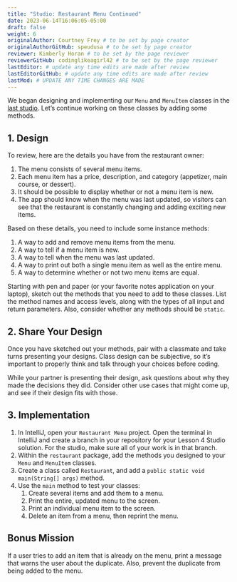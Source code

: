 ```yaml
---
title: "Studio: Restaurant Menu Continued"
date: 2023-06-14T16:06:05-05:00
draft: false
weight: 6
originalAuthor: Courtney Frey # to be set by page creator
originalAuthorGitHub: speudusa # to be set by page creator
reviewer: Kimberly Horan # to be set by the page reviewer
reviewerGitHub: codinglikeagirl42 # to be set by the page reviewer
lastEditor: # update any time edits are made after review
lastEditorGitHub: # update any time edits are made after review
lastMod: # UPDATE ANY TIME CHANGES ARE MADE
---
```


We began designing and implementing our `Menu` and `MenuItem` classes in the [last studio]("../../classes/studio/_index.md"). Let’s continue working on these classes by adding some methods.

## 1. Design

To review, here are the details you have from the restaurant owner:

   1. The menu consists of several menu items.
   1. Each menu item has a price, description, and category (appetizer, main course, or dessert).
   1. It should be possible to display whether or not a menu item is new.
   1. The app should know when the menu was last updated, so visitors can see that the restaurant is constantly changing and adding exciting new items.

Based on these details, you need to include some instance methods:

   1. A way to add and remove menu items from the menu.
   1. A way to tell if a menu item is new.
   1. A way to tell when the menu was last updated.
   1. A way to print out both a single menu item as well as the entire menu.
   1. A way to determine whether or not two menu items are equal.

Starting with pen and paper (or your favorite notes application on your laptop), sketch out the methods that you need to add to these classes. List the method names and access levels, along with the types of all input and return parameters. Also, consider whether any methods should be `static`.

## 2. Share Your Design

Once you have sketched out your methods, pair with a classmate and take turns presenting your designs. Class design can be subjective, so it’s important to properly think and talk through your choices before coding.

While your partner is presenting their design, ask questions about why they made the decisions they did. Consider other use cases that might come up, and see if their design fits with those.

## 3. Implementation

1. In IntelliJ, open your `Restaurant Menu` project. Open the terminal in IntelliJ and create a branch in your repository for your Lesson 4 Studio solution. For the studio, make sure all of your work is in that branch.
1. Within the `restaurant` package, add the methods you designed to your `Menu` and `MenuItem` classes.
1. Create a class called `Restaurant`, and add a `public static void main(String[] args)` method.
1. Use the `main` method to test your classes:
   1. Create several items and add them to a menu.
   1. Print the entire, updated menu to the screen.
   1. Print an individual menu item to the screen.
   1. Delete an item from a menu, then reprint the menu.

## Bonus Mission

If a user tries to add an item that is already on the menu, print a message that warns the user about the duplicate. Also, prevent the duplicate from being added to the menu.